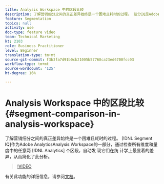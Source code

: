 ```yaml
---
title: Analysis Workspace 中的区段比较
description: 了解营销细分之间的真正差异始终是一个困难且耗时的过程。 细分IQ是Adobe Analytics的Analysis Workspace的一部分，它通过检查所有维度和指标中的任意两个Analytics细分来自动发现它们在统计上最显着的差异，从而简化了此分析。
feature: Segmentation
topics: null
activity: use
doc-type: feature video
team: Technical Marketing
kt: 2103
role: Business Practitioner
level: Beginner
translation-type: tm+mt
source-git-commit: f3b3fa7d91b0cb21005b57768ca23ed6700fcc03
workflow-type: tm+mt
source-wordcount: '125'
ht-degree: 16%

---
```



# Analysis Workspace 中的区段比较 {#segment-comparison-in-analysis-workspace}

了解营销细分之间的真正差异始终是一个困难且耗时的过程。 [!DNL Segment IQ]作为Adobe AnalyticsAnalysis Workspace的一部分，通过检查所有维度和量度中的任意两 [!DNL Analytics]  个区段，自动发  现它们在统  计学上最显着的差异，从而简化了此分析。

>[!VIDEO](https://video.tv.adobe.com/v/23976/?quality=12)

有关此功能的详细信息，请参阅[文档](https://marketing.adobe.com/resources/help/zh_CN/analytics/analysis-workspace/segment-comparison.html)。
